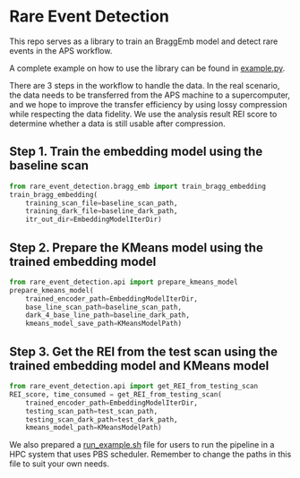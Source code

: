 # Rare Event Detection

This repo serves as a library to train an BraggEmb model and detect rare events in the APS workflow.

A complete example on how to use the library can be found in [example.py](example.py).

There are 3 steps in the workflow to handle the data. In the real scenario, the data needs to be transferred from the APS machine to a supercomputer, and we hope to improve the transfer efficiency by using lossy compression while respecting the data fidelity. We use the analysis result REI score to determine whether a data is still usable after compression.

## Step 1. Train the embedding model using the baseline scan

```python
from rare_event_detection.bragg_emb import train_bragg_embedding
train_bragg_embedding(
    training_scan_file=baseline_scan_path,
    training_dark_file=baseline_dark_path,
    itr_out_dir=EmbeddingModelIterDir)
```

## Step 2. Prepare the KMeans model using the trained embedding model

```python
from rare_event_detection.api import prepare_kmeans_model
prepare_kmeans_model(
    trained_encoder_path=EmbeddingModelIterDir,
    base_line_scan_path=baseline_scan_path,
    dark_4_base_line_path=baseline_dark_path,
    kmeans_model_save_path=KMeansModelPath)
```

## Step 3. Get the REI from the test scan using the trained embedding model and KMeans model

```python
from rare_event_detection.api import get_REI_from_testing_scan
REI_score, time_consumed = get_REI_from_testing_scan(
    trained_encoder_path=EmbeddingModelIterDir,
    testing_scan_path=test_scan_path,
    testing_scan_dark_path=test_dark_path,
    kmeans_model_path=KMeansModelPath)
```

We also prepared a [run_example.sh](run_example.sh) file for users to run the pipeline in a HPC system that uses PBS scheduler. Remember to change the paths in this file to suit your own needs.
